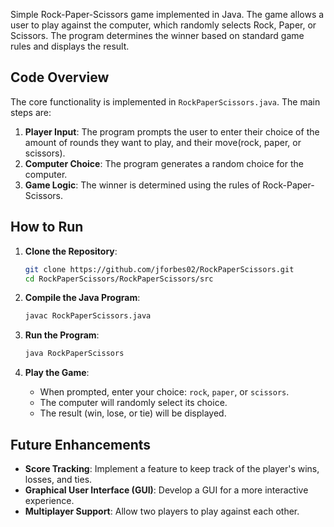 Simple Rock-Paper-Scissors game implemented in Java. The game allows a user to play against the computer, which randomly selects Rock, Paper, or Scissors. The program determines the winner based on standard game rules and displays the result.

## Code Overview

The core functionality is implemented in `RockPaperScissors.java`. The main steps are:

1. **Player Input**: The program prompts the user to enter their choice of the amount of rounds they want to play, and their move(rock, paper, or scissors).
2. **Computer Choice**: The program generates a random choice for the computer.
3. **Game Logic**: The winner is determined using the rules of Rock-Paper-Scissors.

## How to Run

1. **Clone the Repository**:

   ```bash
   git clone https://github.com/jforbes02/RockPaperScissors.git
   cd RockPaperScissors/RockPaperScissors/src
   ```

2. **Compile the Java Program**:

   ```bash
   javac RockPaperScissors.java
   ```

3. **Run the Program**:

   ```bash
   java RockPaperScissors
   ```

4. **Play the Game**:

   - When prompted, enter your choice: `rock`, `paper`, or `scissors`.
   - The computer will randomly select its choice.
   - The result (win, lose, or tie) will be displayed.
  
  ## Future Enhancements

- **Score Tracking**: Implement a feature to keep track of the player's wins, losses, and ties.
- **Graphical User Interface (GUI)**: Develop a GUI for a more interactive experience.
- **Multiplayer Support**: Allow two players to play against each other.


